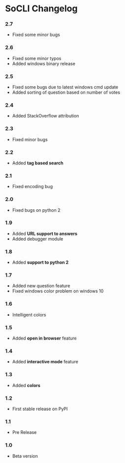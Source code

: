 # SoCLI Changelog
### 2.7
* Fixed some minor bugs

### 2.6
* Fixed some minor typos
* Added windows binary release

### 2.5
* Fixed some bugs due to latest windows cmd update
* Added sorting of question based on number of votes

### 2.4
* Added StackOverflow attribution

### 2.3
* Fixed minor bugs

### 2.2
* Added **tag based search**

### 2.1
* Fixed encoding bug

### 2.0
* Fixed bugs on python 2

### 1.9
* Added **URL support to answers**
* Added debugger module

### 1.8
* Added **support to python 2**

### 1.7
* Added new question feature
* Fixed windows color problem on windows 10

### 1.6
* Intelligent colors

### 1.5
* Added **open in browser** feature

### 1.4
* Added **interactive mode** feature

### 1.3
* Added **colors**

### 1.2
* First stable release on PyPI

### 1.1
* Pre Release

### 1.0
* Beta version
